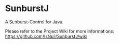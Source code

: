 SunburstJ
=========

A Sunburst-Control for Java.

Please refer to the Project Wiki for more informations: https://github.com/IsNull/SunburstJ/wiki
